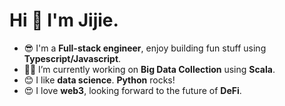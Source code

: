 # Hi 👋 I'm Jijie.

- 😎 I'm a **Full-stack engineer**, enjoy building fun stuff using **Typescript/Javascript**.
- 👨‍💻 I’m currently working on **Big Data Collection** using **Scala**.
- 😊 I like **data science**. **Python** rocks!
- 😍 I love **web3**, looking forward to the future of **DeFi**.
